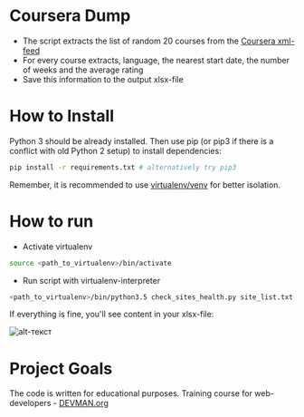 # Coursera Dump

- The script extracts the list of random 20 courses from the [Coursera xml-feed](https://www.coursera.org/sitemap~www~courses.xml)
- For every course extracts, language, the nearest start date, the number of weeks and the average rating
- Save this information to the output xlsx-file


# How to Install
Python 3 should be already installed. Then use pip (or pip3 if there is a conflict with old Python 2 setup) to install dependencies:

```bash
pip install -r requirements.txt # alternatively try pip3
```

Remember, it is recommended to use [virtualenv/venv](https://devman.org/encyclopedia/pip/pip_virtualenv/) for better isolation.


# How to run
- Activate virtualenv
``` bash
source <path_to_virtualenv>/bin/activate
```
- Run script with virtualenv-interpreter
```bash
<path_to_virtualenv>/bin/python3.5 check_sites_health.py site_list.txt
```
If everything is fine, you'll see content in your xlsx-file:

![alt-текст](https://github.com/nicko858/10_coursera/xlsx.jpg "Текст заголовка логотипа 1")




# Project Goals

The code is written for educational purposes. Training course for web-developers - [DEVMAN.org](https://devman.org)
